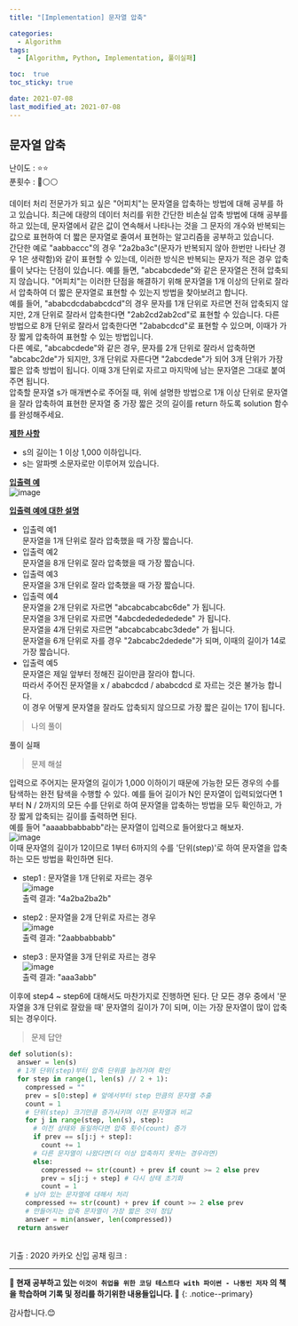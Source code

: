 ```yaml
---
title: "[Implementation] 문자열 압축"

categories:
  - Algorithm
tags:
  - [Algorithm, Python, Implementation, 풀이실패]

toc:  true
toc_sticky: true

date: 2021-07-08
last_modified_at: 2021-07-08
---
```


## 문자열 압축  

난이도 : ⭐⭐  
푼횟수 : 🔴⚪⚪  

데이터 처리 전문가가 되고 싶은 "어피치"는 문자열을 압축하는 방법에 대해 공부를 하고 있습니다. 최근에 대량의 데이터 처리를 위한 간단한 비손실 압축 방법에 대해 공부를 하고 있는데, 문자열에서 같은 값이 연속해서 나타나는 것을 그 문자의 개수와 반복되는 값으로 표현하여 더 짧은 문자열로 줄여서 표현하는 알고리즘을 공부하고 있습니다.  
간단한 예로 "aabbaccc"의 경우 "2a2ba3c"(문자가 반복되지 않아 한번만 나타난 경우 1은 생략함)와 같이 표현할 수 있는데, 이러한 방식은 반복되는 문자가 적은 경우 압축률이 낮다는 단점이 있습니다. 예를 들면, "abcabcdede"와 같은 문자열은 전혀 압축되지 않습니다. "어피치"는 이러한 단점을 해결하기 위해 문자열을 1개 이상의 단위로 잘라서 압축하여 더 짧은 문자열로 표현할 수 있는지 방법을 찾아보려고 합니다.  
예를 들어, "ababcdcdababcdcd"의 경우 문자를 1개 단위로 자르면 전혀 압축되지 않지만, 2개 단위로 잘라서 압축한다면 "2ab2cd2ab2cd"로 표현할 수 있습니다. 다른 방법으로 8개 단위로 잘라서 압축한다면 "2ababcdcd"로 표현할 수 있으며, 이때가 가장 짧게 압축하여 표현할 수 있는 방법입니다.  
다른 예로, "abcabcdede"와 같은 경우, 문자를 2개 단위로 잘라서 압축하면 "abcabc2de"가 되지만, 3개 단위로 자른다면 "2abcdede"가 되어 3개 단위가 가장 짧은 압축 방법이 됩니다. 이때 3개 단위로 자르고 마지막에 남는 문자열은 그대로 붙여주면 됩니다.  
압축할 문자열 s가 매개변수로 주어질 때, 위에 설명한 방법으로 1개 이상 단위로 문자열을 잘라 압축하여 표현한 문자열 중 가장 짧은 것의 길이를 return 하도록 solution 함수를 완성해주세요.  

**<u>제한 사항</u>**  
- s의 길이는 1 이상 1,000 이하입니다.  
- s는 알파벳 소문자로만 이루어져 있습니다.  

**<u>입출력 예</u>**  
![image](https://user-images.githubusercontent.com/37467408/124846544-03846080-dfd4-11eb-9cb2-7b2aacd584e9.PNG)  

**<u>입출력 예에 대한 설명</u>**  
- 입출력 예1  
문자열을 1개 단위로 잘라 압축했을 때 가장 짧습니다.  
- 입출력 예2  
문자열을 8개 단위로 잘라 압축했을 때 가장 짧습니다.  
- 입출력 예3  
문자열을 3개 단위로 잘라 압축했을 때 가장 짧습니다.  
- 입출력 예4  
문자열을 2개 단위로 자르면 "abcabcabcabc6de" 가 됩니다.  
문자열을 3개 단위로 자르면 "4abcdededededede" 가 됩니다.  
문자열을 4개 단위로 자르면 "abcabcabcabc3dede" 가 됩니다.  
문자열을 6개 단위로 자를 경우 "2abcabc2dedede"가 되며, 이때의 길이가 14로 가장 짧습니다.  
- 입출력 예5  
문자열은 제일 앞부터 정해진 길이만큼 잘라야 합니다.  
따라서 주어진 문자열을 x / ababcdcd / ababcdcd 로 자르는 것은 불가능 합니다.  
이 경우 어떻게 문자열을 잘라도 압축되지 않으므로 가장 짧은 길이는 17이 됩니다.  

> 나의 풀이  

풀이 실패

> 문제 해설  

입력으로 주어지는 문자열의 길이가 1,000 이하이기 때문에 가능한 모든 경우의 수를 탐색하는 완전 탐색을 수행할 수 있다. 예를 들어 길이가 N인 문자열이 입력되었다면 1부터 N / 2까지의 모든 수를 단위로 하여 문자열을 압축하는 방법을 모두 확인하고, 가장 짧게 압축되는 길이를 출력하면 된다.  
예를 들어 "aaaabbabbabb"라는 문자열이 입력으로 들어왔다고 해보자.  
![image](https://user-images.githubusercontent.com/37467408/124860755-3b4bd200-dfed-11eb-9c89-dae38b1e511a.PNG)  
이때 문자열의 길이가 12이므로 1부터 6까지의 수를 '단위(step)'로 하여 문자열을 압축하는 모든 방법을 확인하면 된다.  

- step1 : 문자열을 1개 단위로 자르는 경우  
![image](https://user-images.githubusercontent.com/37467408/124860823-5e768180-dfed-11eb-9b51-b02567ba6181.PNG)  
출력 결과: "4a2ba2ba2b"  

- step2 : 문자열을 2개 단위로 자르는 경우  
![image](https://user-images.githubusercontent.com/37467408/124860897-7e0daa00-dfed-11eb-8fde-74d31945c225.PNG)  
출력 결과: "2aabbabbabb"  

- step3 : 문자열을 3개 단위로 자르는 경우  
![image](https://user-images.githubusercontent.com/37467408/124860960-9da4d280-dfed-11eb-95ad-31102d3e55fd.PNG)  
출력 결과: "aaa3abb"  

이후에 step4 ~ step6에 대해서도 마찬가지로 진행하면 된다. 단 모든 경우 중에서 '문자열을 3개 단위로 잘랐을 때' 문자열의 길이가 7이 되며, 이는 가장 문자열이 많이 압축되는 경우이다.

> 문제 답안  

```python
def solution(s):
  answer = len(s)
  # 1개 단위(step)부터 압축 단위를 늘려가며 확인
  for step in range(1, len(s) // 2 + 1):
    compressed = ""
    prev = s[0:step] # 앞에서부터 step 만큼의 문자열 추출
    count = 1
    # 단위(step) 크기만큼 증가시키며 이전 문자열과 비교
    for j in range(step, len(s), step):
      # 이전 상태와 동일하다면 압축 횟수(count) 증가
      if prev == s[j:j + step]:
        count += 1
      # 다른 문자열이 나왔다면(더 이상 압축하지 못하는 경우라면)
      else:
        compressed += str(count) + prev if count >= 2 else prev
        prev = s[j:j + step] # 다시 상태 초기화
        count = 1
    # 남아 있는 문자열에 대해서 처리
    compressed += str(count) + prev if count >= 2 else prev
    # 만들어지는 압축 문자열이 가장 짧은 것이 정답
    answer = min(answer, len(compressed))
  return answer
```  

<br>
기출 : 2020 카카오 신입 공채  
링크 : <https://programmers.co.kr/learn/courses/30/lessons/60057>  

---
**🐢 현재 공부하고 있는 `이것이 취업을 위한 코딩 테스트다 with 파이썬 - 나동빈 저자` 의 책을 학습하며 기록 및 정리를 하기위한 내용들입니다. 🐢**
{: .notice--primary}

감사합니다.😊
